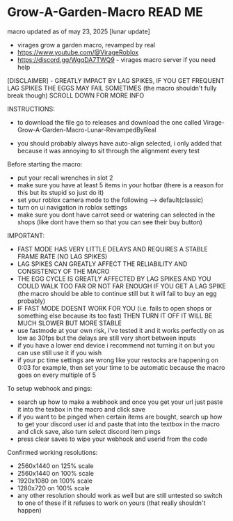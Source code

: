 # Grow-A-Garden-Macro READ ME

macro updated as of may 23, 2025
[lunar update]

- virages grow a garden macro, revamped by real
- https://www.youtube.com/@VirageRoblox
- https://discord.gg/WgqDA7TWQ9 - virages macro server if you need help

[DISCLAIMER] - GREATLY IMPACT BY LAG SPIKES, IF YOU GET FREQUENT LAG SPIKES THE EGGS MAY FAIL SOMETIMES (the macro shouldn't fully break though) SCROLL DOWN FOR MORE INFO

INSTRUCTIONS:

- to download the file go to releases and download the one called Virage-Grow-A-Garden-Macro-Lunar-RevampedByReal

- you should probably always have auto-align selected, i only added that because it was annoying to sit through the alignment every test

Before starting the macro:
- put your recall wrenches in slot 2
- make sure you have at least 5 items in your hotbar (there is a reason for this but its stupid so just do it)
- set your roblox camera mode to the following --> default(classic)
- turn on ui navigation in roblox settings
- make sure you dont have carrot seed or watering can selected in the shops (like dont have them so that you can see their buy button)

IMPORTANT:

- FAST MODE HAS VERY LITTLE DELAYS AND REQUIRES A STABLE FRAME RATE (NO LAG SPIKES)
- LAG SPIKES CAN GREATLY AFFECT THE RELIABILITY AND CONSISTENCY OF THE MACRO
- THE EGG CYCLE IS GREATLY AFFECTED BY LAG SPIKES AND YOU COULD WALK TOO FAR OR NOT FAR ENOUGH IF YOU GET A LAG SPIKE (the macro should be able to continue still but it will fail to buy an egg probably)
- IF FAST MODE DOESNT WORK FOR YOU (i.e. fails to open shops or something else because its too fast) THEN TURN IT OFF IT WILL BE MUCH SLOWER BUT MORE STABLE
- use fastmode at your own risk, i've tested it and it works perfectly on as low as 30fps but the delays are still very short between inputs
- if you have a lower end device i recommend not turning it on but you can use still use it if you wish
- if your pc time settings are wrong like your restocks are happening on 0:03 for example, then set your time to be automatic because the macro goes on every multiple of 5

To setup webhook and pings:
- search up how to make a webhook and once you get your url just paste it into the texbox in the macro and click save
- if you want to be pinged when certain items are bought, search up how to get your discord user id and paste that into the textbox in the macro and click save, also turn select discord item pings
- press clear saves to wipe your webhook and userid from the code

Confirmed working resolutions:
- 2560x1440 on 125% scale
- 2560x1440 on 100% scale
- 1920x1080 on 100% scale
- 1280x720 on 100% scale
- any other resolution should work as well but are still untested so switch to one of these if it refuses to work on yours (that really shouldn't happen)
